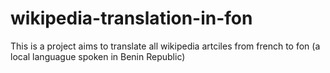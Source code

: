 # wikipedia-translation-in-fon
This is a project aims to translate all wikipedia artciles from french to fon (a local languague spoken in Benin Republic)
